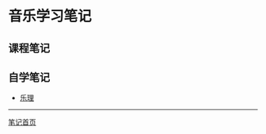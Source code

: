 # 音乐学习笔记

## 课程笔记

## 自学笔记

+ [乐理](../music/selfStudy/musicTheory/README.md)

---

[笔记首页](../README.md)